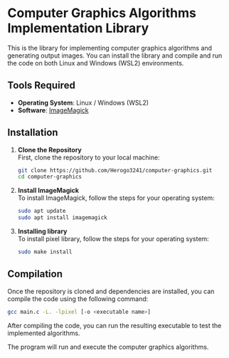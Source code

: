# Computer Graphics Algorithms Implementation Library

This is the library for implementing computer graphics algorithms and generating output images. You can install the library and compile and run the code on both Linux and Windows (WSL2) environments. 

## Tools Required

- **Operating System**: Linux / Windows (WSL2)
- **Software**: [ImageMagick](https://imagemagick.org/index.php)

## Installation

1. **Clone the Repository**  
   First, clone the repository to your local machine:

   ```bash
   git clone https://github.com/Herogo3241/computer-graphics.git
   cd computer-graphics
   ```

2. **Install ImageMagick**  
   To install ImageMagick, follow the steps for your operating system:

   ```bash
   sudo apt update
   sudo apt install imagemagick
   ```

3. **Installing library**  
   To install pixel library, follow the steps for your operating system:

   ```bash
   sudo make install
   ``` 

## Compilation

Once the repository is cloned and dependencies are installed, you can compile the code using the following command:

```bash
gcc main.c -L. -lpixel [-o <executable name>]
```

After compiling the code, you can run the resulting executable to test the implemented algorithms.


The program will run and execute the computer graphics algorithms.




